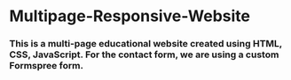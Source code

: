 # Multipage-Responsive-Website
### This is a multi-page educational website created using HTML, CSS, JavaScript. For the contact form, we are using a custom Formspree form.

